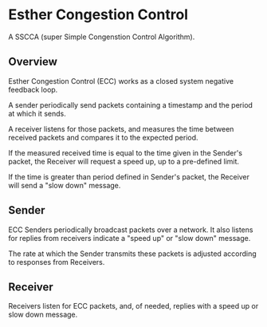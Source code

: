 # Esther Congestion Control

A SSCCA (super Simple Congenstion Control Algorithm).

## Overview
Esther Congestion Control (ECC) works as a closed system negative feedback loop.  

A sender periodically send packets containing a timestamp and the period at which it sends.
  
A receiver listens for those packets, and measures the time between received packets and compares it to the expected period.
  
If the measured received time is equal to the time given in the Sender's packet, the Receiver will request a speed up, up to a pre-defined limit.
   
If the time is greater than period defined in Sender's packet, the Receiver will send a "slow down" message.  

## Sender
ECC Senders periodically broadcast packets over a network. It also listens for replies from receivers indicate a "speed up" or "slow down" message.
 
The rate at which the Sender transmits these packets is adjusted according to responses from Receivers.

## Receiver
Receivers listen for ECC packets, and, of needed, replies with a speed up or slow down message.